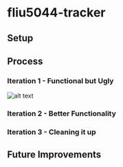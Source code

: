 # fliu5044-tracker

## Setup

## Process

### Iteration 1 - Functional but Ugly
![alt text](RackMultipart20230603-1-atuynb_html_6708f11702fa7d2d.png)

### Iteration 2 - Better Functionality

### Iteration 3 - Cleaning it up

## Future Improvements

